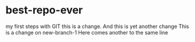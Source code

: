 # best-repo-ever
my first steps with GIT
this is a change. And this is yet another change
This is a change on new-branch-1
Here comes another to the same line

